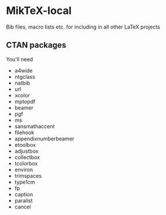 MikTeX-local
============

Bib files, macro lists etc. for including in all other LaTeX projects

## CTAN packages

You'll need
* a4wide
* ntgclass
* natbib
* url
* xcolor
* mptopdf
* beamer
* pgf
* ms
* sansmathaccent
* filehook
* appendixnumberbeamer
* etoolbox
* adjustbox
* collectbox
* tcolorbox
* environ
* trimspaces
* type1cm
* fp
* caption
* paralist
* cancel
